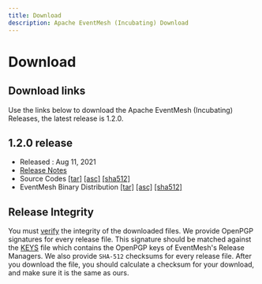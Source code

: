 ```yaml
---
title: Download
description: Apache EventMesh (Incubating) Download
---
```


# Download

## Download links

Use the links below to download the Apache EventMesh (Incubating) Releases, the latest release is 1.2.0.

## 1.2.0 release

- Released : Aug 11, 2021
- [Release Notes](https://eventmesh.apache.org/events/release-notes/v1.2.0) 
- Source Codes [[tar]](https://www.apache.org/dyn/closer.lua/incubator/eventmesh/1.2.0-incubating/apache-eventmesh-1.2.0-incubating-source.tar.gz) [[asc]](https://downloads.apache.org/incubator/eventmesh/1.2.0-incubating/apache-eventmesh-1.2.0-incubating-source.tar.gz.asc) [[sha512]](https://downloads.apache.org/incubator/eventmesh/1.2.0-incubating/apache-eventmesh-1.2.0-incubating-source.tar.gz.sha512)
- EventMesh Binary Distribution [[tar]](https://www.apache.org/dyn/closer.lua/incubator/eventmesh/1.2.0-incubating/apache-eventmesh-1.2.0-incubating-bin.tar.gz) [[asc]](https://downloads.apache.org/incubator/eventmesh/1.2.0-incubating/apache-eventmesh-1.2.0-incubating-bin.tar.gz.asc) [[sha512]](https://downloads.apache.org/incubator/eventmesh/1.2.0-incubating/apache-eventmesh-1.2.0-incubating-bin.tar.gz.sha512)

## Release Integrity

You must [verify](https://www.apache.org/info/verification.html) the integrity of the downloaded files. We provide OpenPGP signatures for every release file. This signature should be matched against the [KEYS](https://downloads.apache.org/incubator/eventmesh/KEYS) file which contains the OpenPGP keys of EventMesh's Release Managers. We also provide `SHA-512` checksums for every release file. After you download the file, you should calculate a checksum for your download, and make sure it is the same as ours.

